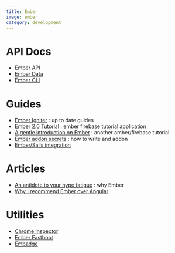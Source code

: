 ```yaml
---
title: Ember
image: ember
category: development
---
```

# API Docs

- [Ember API](http://emberjs.com/api/)
- [Ember Data](http://emberjs.com/api/data/)
- [Ember CLI](https://ember-cli.com/api/)

# Guides

- [Ember Igniter](http://emberigniter.com/) : up to date guides
- [Ember 2.0 Tutorial](http://yoember.com/) : ember firebase tutorial application
- [A gentle introduction on Ember](https://medium.com/@jamesfuthey/a-gentle-introduction-to-ember-2-0-8ef1f378ee4#.qk5gcziqb) : another amber/firebase tutorial
- [Ember addon secrets](http://emberup.co/ember-addon-secrets/) : how to write and addon
- [Ember/Sails integration](http://thetechcofounder.com/getting-on-like-a-yacht-on-fire-sail-js-ember-js/)

# Articles

- [An antidote to your hype fatigue](http://brewhouse.io/blog/2015/05/13/emberjs-an-antidote-to-your-hype-fatigue.html) : why Ember
- [Why I recommend Ember over Angular](http://blog.yodersolutions.com/why-i-recommend-emberjs-over-angularjs/)

# Utilities

- [Chrome inspector](https://chrome.google.com/webstore/detail/ember-inspector/bmdblncegkenkacieihfhpjfppoconhi)
- [Ember Fastboot](https://www.ember-fastboot.com/)
- [Embadge](https://embadge.io/)
